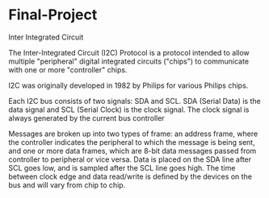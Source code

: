 # Final-Project

Inter Integrated Circuit

The Inter-Integrated Circuit (I2C) Protocol is a protocol intended to allow multiple "peripheral" digital integrated circuits ("chips") to communicate with one or more "controller" chips.

I2C was originally developed in 1982 by Philips for various Philips chips.

Each I2C bus consists of two signals: SDA and SCL. SDA (Serial Data) is the data signal and SCL (Serial Clock) is the clock signal. The clock signal is always generated by the current bus controller

Messages are broken up into two types of frame: an address frame, where the controller indicates the peripheral to which the message is being sent, and one or more data frames, which are 8-bit data messages passed from controller to peripheral or vice versa. Data is placed on the SDA line after SCL goes low, and is sampled after the SCL line goes high. The time between clock edge and data read/write is defined by the devices on the bus and will vary from chip to chip.

